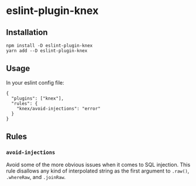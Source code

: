 # eslint-plugin-knex

## Installation

```
npm install -D eslint-plugin-knex
yarn add --D eslint-plugin-knex
```

## Usage

In your eslint config file:

```
{
  "plugins": ["knex"],
  "rules": {
    "knex/avoid-injections": "error"
  }
}
```

## Rules

### `avoid-injections`

Avoid some of the more obvious issues when it comes to SQL injection. This rule disallows any kind of interpolated string as the first argument to `.raw()`, `.whereRaw`, and `.joinRaw`.
